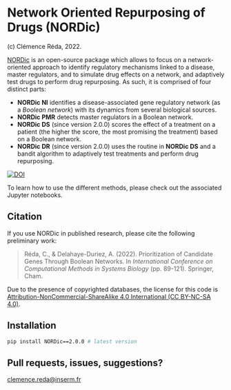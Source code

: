 # Network Oriented Repurposing of Drugs (NORDic)
(c) Clémence Réda, 2022.

[NORDic](https://github.com/clreda/NORDic) is an open-source package which allows to focus on a network-oriented approach to identify regulatory mechanisms linked to a disease, master regulators, and to simulate drug effects on a network, and adaptively test drugs to perform drug repurposing. As such, it is comprised of four distinct parts:
- **NORDic NI** identifies a disease-associated gene regulatory network (as a *Boolean network*) with its dynamics from several biological sources.
- **NORDic PMR** detects master regulators in a Boolean network.
- **NORDic DS** (since version 2.0.0) scores the effect of a treatment on a patient (the higher the score, the most promising the treatment) based on a Boolean network.
- **NORDic DR** (since version 2.0.0) uses the routine in **NORDic DS** and a bandit algorithm to adaptively test treatments and perform drug repurposing.

[![DOI](https://zenodo.org/badge/DOI/10.5281/zenodo.7239047.svg)](https://doi.org/10.5281/zenodo.7239047)

To learn how to use the different methods, please check out the associated Jupyter notebooks.

## Citation

If you use NORDic in published research, please cite the following preliminary work:

> Réda, C., & Delahaye-Duriez, A. (2022). Prioritization of Candidate Genes Through Boolean Networks. In *International Conference on Computational Methods in Systems Biology* (pp. 89-121). Springer, Cham.

Due to the presence of copyrighted databases, the license for this code is [Attribution-NonCommercial-ShareAlike 4.0 International (CC BY-NC-SA 4.0)](https://creativecommons.org/licenses/by-nc-sa/4.0/).

## Installation

```bash
pip install NORDic==2.0.0 # latest version
```

## Pull requests, issues, suggestions?

clemence.reda@inserm.fr
